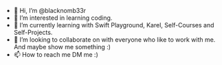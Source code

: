 - 👋 Hi, I’m @blacknomb33r
- 👀 I’m interested in learning coding.
- 🌱 I’m currently learning with Swift Playground, Karel, Self-Courses and Self-Projects.
- 💞️ I’m looking to collaborate on with everyone who like to work with me. And maybe show me something :) 
- 📫 How to reach me DM me :) 

<!---
blacknomb33r/blacknomb33r is a ✨ special ✨ repository because its `README.md` (this file) appears on your GitHub profile.
You can click the Preview link to take a look at your changes.
--->
